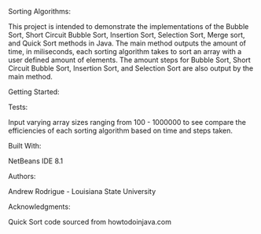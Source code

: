Sorting Algorithms:

This project is intended to demonstrate the implementations of the Bubble Sort, Short Circuit Bubble Sort, Insertion Sort, Selection Sort, Merge sort, and Quick Sort methods in Java. The main method outputs the amount of time, in miliseconds, each sorting algorithm takes to sort an array with a user defined amount of elements. The amount steps for Bubble Sort, Short Circuit Bubble Sort, Insertion Sort, and Selection Sort are also output by the main method.   

Getting Started:


Tests:

Input varying array sizes ranging from 100 - 1000000 to see compare the efficiencies of each sorting algorithm based on time and steps taken. 

Built With:

NetBeans IDE 8.1

Authors:

Andrew Rodrigue - Louisiana State University 

Acknowledgments:

Quick Sort code sourced from howtodoinjava.com
